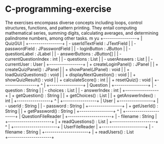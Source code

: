 # C-programming-exercise
The exercises encompass diverse concepts including loops, control structures, functions, and pattern printing. They entail computing mathematical series, summing digits, calculating averages, and determining palindrome numbers, among other tasks.
m
yu
        +-----------------+
        |    QuizGUI      |
        +-----------------+
        | - userIdTextField : JTextField       |
        | - passwordField : JPasswordField    |
        | - loginButton : JButton              |
        | - questionLabel : JLabel             |
        | - answerButtons : JButton[]          |
        | - currentQuestionIndex : int         |
        | - questions : List<Question>         |
        | - userAnswers : List<Integer>        |
        | - currentUser : User                 |
        +-----------------+
        | + createLoginPanel() : JPanel        |
        | + createQuizPanel() : JPanel         |
        | + showPanel(JPanel) : void           |
        | + loadQuizQuestions() : void         |
        | + displayNextQuestion() : void       |
        | + showQuizResult() : void            |
        | + calculateScore() : int             |
        | + resetQuiz() : void                 |
        +-----------------+
                  ^
                  |
        +-----------------+
        |    Question     |
        +-----------------+
        | - question : String                  |
        | - choices : List<String>             |
        | - answerIndex : int                  |
        +-----------------+
        | + getQuestion() : String             |
        | + getChoices() : List<String>        |
        | + getAnswerIndex() : int             |
        +-----------------+
                  ^
                  |
        +-----------------+
        |      User       |
        +-----------------+
        | - userId : String                    |
        | - password : String                  |
        +-----------------+
        | + getUserId() : String               |
        | + getPassword() : String             |
        +-----------------+
                  ^
                  |
        +----------------------+
        | QuestionFileReader   |
        +----------------------+
        | - filename : String                 |
        +----------------------+
        | + readQuestions() : List<Question>  |
        +----------------------+
                  ^
                  |
        +----------------------+
        |  UserFileReader      |
        +----------------------+
        | - filename : String                 |
        +----------------------+
        | + readUsers() : List<User>          
        +----------------------+
